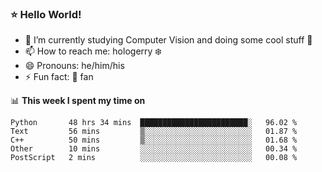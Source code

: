 ### ⭐️ Hello World!

<!--
**hologerry/hologerry** is a ✨ _special_ ✨ repository because its `README.md` (this file) appears on your GitHub profile.

Here are some ideas to get you started:

- 🔭 I’m currently working and studying on Computer Vision
- 🌱 I’m currently learning at Peking University
- 💬 Ask me about 
- 📫 How to reach me: E-mail
- 😄 Pronouns: he/his
- ⚡ Fun fact: Music is the Power
-->


- 🔭 I’m currently studying Computer Vision and doing some cool stuff 🤖
- 📫 How to reach me: hologerry :snowflake:
- 😄 Pronouns: he/him/his
- ⚡ Fun fact: 🍎 fan


📊 **This week I spent my time on**

<!--START_SECTION:waka-->
```text
Python       48 hrs 34 mins  ████████████████████████░   96.02 % 
Text         56 mins         ▒░░░░░░░░░░░░░░░░░░░░░░░░   01.87 % 
C++          50 mins         ▒░░░░░░░░░░░░░░░░░░░░░░░░   01.68 % 
Other        10 mins         ░░░░░░░░░░░░░░░░░░░░░░░░░   00.34 % 
PostScript   2 mins          ░░░░░░░░░░░░░░░░░░░░░░░░░   00.08 % 
```
<!--END_SECTION:waka-->
